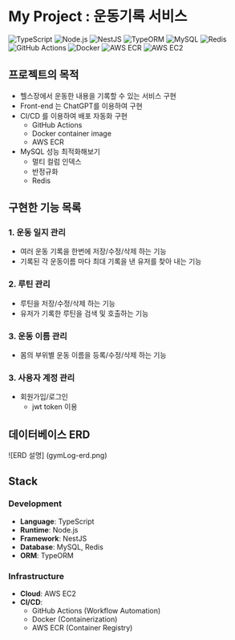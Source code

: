 # My Project : 운동기록 서비스
![TypeScript](https://img.shields.io/badge/Language-TypeScript-blue?logo=typescript)
![Node.js](https://img.shields.io/badge/Runtime-Node.js-green?logo=node.js)
![NestJS](https://img.shields.io/badge/Framework-NestJS-red?logo=nestjs)
![TypeORM](https://img.shields.io/badge/ORM-TypeORM-yellow?logo=typeorm)
![MySQL](https://img.shields.io/badge/Database-MySQL-orange?logo=mysql)
![Redis](https://img.shields.io/badge/Cache-Redis-red?logo=redis)
![GitHub Actions](https://img.shields.io/badge/CI/CD-GitHub%20Actions-blue?logo=githubactions)
![Docker](https://img.shields.io/badge/Container-Docker-blue?logo=docker)
![AWS ECR](https://img.shields.io/badge/Registry-AWS%20ECR-orange?logo=amazonaws)
![AWS EC2](https://img.shields.io/badge/Deployment-AWS%20EC2-yellow?logo=amazonaws)


## 프로젝트의 목적
- 헬스장에서 운동한 내용을 기록할 수 있는 서비스 구현
- Front-end 는 ChatGPT를 이용하여 구현
- CI/CD 를 이용하여 배포 자동화 구현
  - GitHub Actions 
  - Docker container image
  - AWS ECR 
- MySQL 성능 최적화해보기
  - 멀티 컬럼 인덱스
  - 반정규화
  - Redis
 
## 구현한 기능 목록

### 1. 운동 일지 관리
- 여러 운동 기록을 한번에 저장/수정/삭제 하는 기능
- 기록된 각 운동이름 마다 최대 기록을 낸 유저를 찾아 내는 기능

### 2. 루틴 관리
- 루틴을 저장/수정/삭제 하는 기능
- 유저가 기록한 루틴을 검색 및 호출하는 기능

### 3. 운동 이름 관리
- 몸의 부위별 운동 이름을 등록/수정/삭제 하는 기능


### 3. 사용자 계정 관리
- 회원가입/로그인
  - jwt token 이용
 

## 데이터베이스 ERD
![ERD  설명] (gymLog-erd.png)

## Stack
### **Development**
- **Language**: TypeScript
- **Runtime**: Node.js
- **Framework**: NestJS
- **Database**: MySQL, Redis
- **ORM**: TypeORM

### **Infrastructure**
- **Cloud**: AWS EC2
- **CI/CD**: 
  - GitHub Actions (Workflow Automation)
  - Docker (Containerization)
  - AWS ECR (Container Registry)


